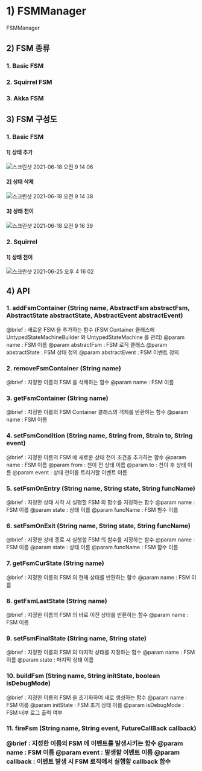 # 1) FSMManager
FSMManager
  
  
## 2) FSM 종류
### 1. Basic FSM
### 2. Squirrel FSM
### 3. Akka FSM
  
  
## 3) FSM 구성도
### 1. Basic FSM
#### 1] 상태 추가
![스크린샷 2021-06-18 오전 9 14 06](https://user-images.githubusercontent.com/37236920/122487505-665a8b80-d016-11eb-9e32-21edc122fa7d.png)
  
#### 2] 상태 삭제
![스크린샷 2021-06-18 오전 9 14 38](https://user-images.githubusercontent.com/37236920/122487536-796d5b80-d016-11eb-856f-caf3c86c6718.png)
  
#### 3] 상태 천이
![스크린샷 2021-06-18 오전 9 16 39](https://user-images.githubusercontent.com/37236920/122487670-c18c7e00-d016-11eb-9ee7-449bfa547fa0.png)
  
### 2. Squirrel 
#### 1] 상태 천이
![스크린샷 2021-06-25 오후 4 16 02](https://user-images.githubusercontent.com/37236920/123386348-87e8e380-d5d1-11eb-827f-47df382f319e.png)
  
  
## 4) API
### 1. addFsmContainer (String name, AbstractFsm abstractFsm, AbstractState abstractState, AbstractEvent abstractEvent)
@brief : 새로운 FSM 을 추가하는 함수 (FSM Container 클래스에 UntypedStateMachineBuilder 와 UntypedStateMachine 를 관리)
@param name : FSM 이름
@param abstractFsm : FSM 로직 클래스
@param abstractState : FSM 상태 정의
@param abstractEvent : FSM 이벤트 정의
  
### 2. removeFsmContainer (String name)
@brief : 지정한 이름의 FSM 을 삭제하는 함수
@param name : FSM 이름
  
### 3. getFsmContainer (String name)
@brief : 지정한 이름의 FSM Container 클래스의 객체를 반환하는 함수
@param name : FSM 이름
  
### 4. setFsmCondition (String name, String from, Strain to, String event)
@brief : 지정한 이름의 FSM 에 새로운 상태 천이 조건을 추가하는 함수
@param name : FSM 이름
@param from : 천이 전 상태 이름
@param to : 천이 후 상태 이름
@param event : 상태 천이를 트리거할 이벤트 이름
  
### 5. setFsmOnEntry (String name, String state, String funcName)
@brief : 지정한 상태 시작 시 실행할 FSM 의 함수를 지정하는 함수
@param name : FSM 이름
@param state : 상태 이름
@param funcName : FSM 함수 이름
  
### 6. setFsmOnExit (String name, String state, String funcName)
@brief : 지정한 상태 종료 시 실행할 FSM 의 함수를 지정하는 함수
@param name : FSM 이름
@param state : 상태 이름
@param funcName : FSM 함수 이름
  
### 7. getFsmCurState (String name)
@brief : 지정한 이름의 FSM 의 현재 상태를 반환하는 함수
@param name : FSM 이름
  
### 8. getFsmLastState (String name)
@brief : 지정한 이름의 FSM 의 바로 이전 상태를 반환하는 함수
@param name : FSM 이름
  
### 9. setFsmFinalState (String name, String state)
@brief : 지정한 이름의 FSM 의 마지막 상태를 지정하는 함수
@param name : FSM 이름
@param state : 마지막 상태 이름
  
### 10. buildFsm (String name, String initState, boolean isDebugMode)
@brief : 지정한 이름의 FSM 을 초기화하여 새로 생성하는 함수
@param name : FSM 이름
@param initState : FSM 초기 상태 이름
@param isDebugMode : FSM 내부 로그 출력 여부
  
### 11. fireFsm (String name, String event, FutureCallBack<Object> callback)
@brief : 지정한 이름의 FSM 에 이벤트를 발생시키는 함수
@param name : FSM 이름
@param event : 발생할 이벤트 이름
@param callback : 이벤트 발생 시 FSM 로직에서 실행할 callback 함수
  
  

